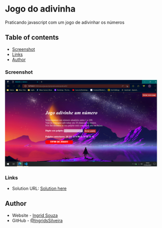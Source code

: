 # Jogo do adivinha

Praticando javascript com um jogo de adivinhar os números

## Table of contents

- [Screenshot](#screenshot)
- [Links](#links)
- [Author](#author)

### Screenshot

![](advinhe.png)

### Links

- Solution URL: [Solution here](https://ingridssilveira.github.io/adivinha/)

## Author

- Website - [Ingrid Souza](https://ingridssilveira.github.io/IngridSouza)
- GitHub - [@IngridsSilveira](https://github.com/IngridsSilveira)